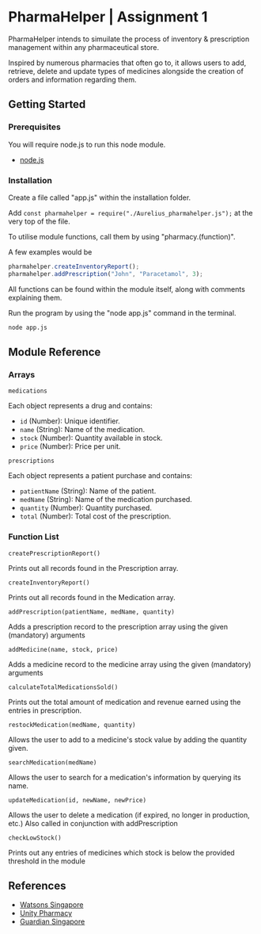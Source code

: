 # PharmaHelper | Assignment 1

PharmaHelper intends to simuilate the process of inventory & prescription management within any pharmaceutical store.

Inspired by numerous pharmacies that often go to, it allows users to add, retrieve, delete and update types of medicines alongside the creation of orders and information regarding them.

## Getting Started

### Prerequisites

You will require node.js to run this node module.

- [node.js](https://nodejs.org/en)

### Installation

Create a file called "app.js" within the installation folder.

Add `const pharmahelper = require("./Aurelius_pharmahelper.js");` at the very top of the file.

To utilise module functions, call them by using "pharmacy.(function)".

A few examples would be

```js
pharmahelper.createInventoryReport();
pharmahelper.addPrescription("John", "Paracetamol", 3);
```

All functions can be found within the module itself, along with comments explaining them.

Run the program by using the "node app.js" command in the terminal.

```bash
node app.js
```

## Module Reference

### Arrays

`medications`

Each object represents a drug and contains:

- `id` (Number): Unique identifier.
- `name` (String): Name of the medication.
- `stock` (Number): Quantity available in stock.
- `price` (Number): Price per unit.

`prescriptions`

Each object represents a patient purchase and contains:

- `patientName` (String): Name of the patient.
- `medName` (String): Name of the medication purchased.
- `quantity` (Number): Quantity purchased.
- `total` (Number): Total cost of the prescription.

### Function List

`createPrescriptionReport()`

Prints out all records found in the Prescription array.

`createInventoryReport()`

Prints out all records found in the Medication array.

`addPrescription(patientName, medName, quantity)`

Adds a prescription record to the prescription array using the given (mandatory) arguments

`addMedicine(name, stock, price)`

Adds a medicine record to the medicine array using the given (mandatory) arguments

`calculateTotalMedicationsSold()`

Prints out the total amount of medication and revenue earned using the entries in prescription.

`restockMedication(medName, quantity)`

Allows the user to add to a medicine's stock value by adding the quantity given.

`searchMedication(medName)`

Allows the user to search for a medication's information by querying its name.

`updateMedication(id, newName, newPrice)`

Allows the user to delete a medication (if expired, no longer in production, etc.) Also called in conjunction with addPrescription

`checkLowStock()`

Prints out any entries of medicines which stock is below the provided threshold in the module

## References

- [Watsons Singapore](https://www.watsons.com.sg)
- [Unity Pharmacy](https://www.unity.com.sg)
- [Guardian Singapore](https://www.guardian.com.sg)
